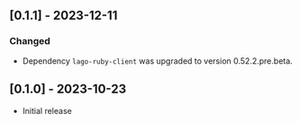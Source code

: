 ## [0.1.1] - 2023-12-11
### Changed
- Dependency `lago-ruby-client` was upgraded to version 0.52.2.pre.beta.

## [0.1.0] - 2023-10-23
- Initial release
